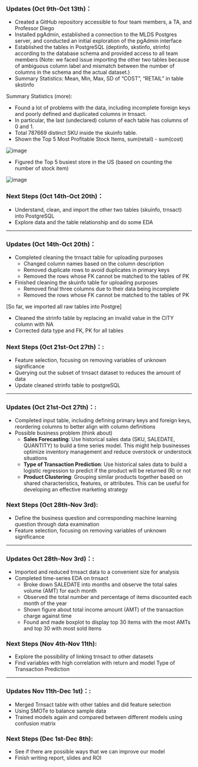 ### **Updates (Oct 9th-Oct 13th)：**

* Created a GitHub repository accessible to four team members, a TA, and Professor Diego
*	Installed pgAdmin, established a connection to the MLDS Postgres server, and conducted an initial exploration of the pgAdmin interface
* Established the tables in PostgreSQL (deptinfo, skstinfo, strinfo) according to the database schema and provided access to all team members (Note: we faced issue importing the other two tables because of ambiguous column label and mismatch between the number of columns in the schema and the actual dataset.)
* Summary Statistics:	Mean, Min, Max, SD of “COST”, “RETAIL” in table skstinfo

Summary Statistics (more):
*	Found a lot of problems with the data, including incomplete foreign keys and poorly defined and duplicated columns in trnsact. 
*	In particular, the last (undeclared) column of each table has columns of 0 and 1. 
*	Total 787669 distinct SKU inside the skuinfo table. 
*	Shown the Top 5 Most Profitable Stock Items, sum(retail) - sum(cost)

![image](https://github.com/MSIA/MLDS400_Group3-Ye-Joon-Han-Jiayue-Tian-Wesley-Wang-Yumin-Zhang/assets/145066585/da7b89f8-82ac-4d4e-9496-c234948de2f8)

*	Figured the Top 5 busiest store in the US (based on counting the number of stock item)

![image](https://github.com/MSIA/MLDS400_Group3-Ye-Joon-Han-Jiayue-Tian-Wesley-Wang-Yumin-Zhang/assets/145066585/ad6286ac-5d86-4d60-b7b7-748b5579d460)


### **Next Steps (Oct 14th-Oct 20th)：**

* Understand, clean, and import the other two tables (skuinfo, trnsact) into PostgreSQL
*	Explore data and the table relationship and do some EDA

---

### **Updates (Oct 14th-Oct 20th)：**
* Completed cleaning the trnsact table for uploading purposes
    * Changed column names based on the column description
    * Removed duplicate rows to avoid duplicates in primary keys
    * Removed the rows whose FK cannot be matched to the tables of PK
* Finished cleaning the skuinfo table for uploading purposes 
    * Removed final three columns due to their data being incomplete
    * Removed the rows whose FK cannot be matched to the tables of PK

[So far, we imported all raw tables into Postgre]

* Cleaned the strinfo table by replacing an invalid value in the CITY column with NA 
* Corrected data type and FK, PK for all tables


### **Next Steps (Oct 21st-Oct 27th)：**:

* Feature selection, focusing on removing variables of unknown significance
* Querying out the subset of trnsact dataset to reduces the amount of data
* Update cleaned strinfo table to postgreSQL

---

### **Updates (Oct 21st-Oct 27th)：**:
* Completed input table, including defining primary keys and foreign keys, reordering columns to better align with column definitions
* Possible business problem (think about)
    * **Sales Forecasting**: Use historical sales data (SKU, SALEDATE, QUANTITY) to build a time series model. This might help businesses optimize inventory management and reduce overstock or understock situations
    * **Type of Transaction Prediction**: Use historical sales data to build a logistic regression to predict if the product will be returned (R) or not
    * **Product Clustering**: Grouping similar products together based on shared characteristics, features, or attributes. This can be useful for developing an effective marketing strategy

### **Next Steps (Oct 28th-Nov 3rd)**:

* Define the business question and corresponding machine learning question through data examination
* Feature selection, focusing on removing variables of unknown significance

---

### **Updates Oct 28th-Nov 3rd)：**:
* Imported and reduced trnsact data to a convenient size for analysis
* Completed time-series EDA on trnsact
    * Broke down SALEDATE into months and observe the total sales volume (AMT) for each month
    * Observed the total number and percentage of items discounted each month of the year
    * Shown figure about total income amount (AMT) of the transaction charge against time
    * Found and made boxplot to display top 30 items with the most AMTs and top 30 with most sold items

### **Next Steps (Nov 4th-Nov 11th)**:

* Explore the possibility of linking trnsact to other datasets
* Find variables with high correlation with return and model Type of Transaction Prediction

---

### **Updates Nov 11th-Dec 1st)：**:
* Merged Trnsact table with other tables and did feature selection
* Using SMOTe to balance sample data
* Trained models again and compared between different models using confusion matrix
  
### **Next Steps (Dec 1st-Dec 8th)**:

* See if there are possible ways that we can improve our model
* Finish writing report, slides and ROI



